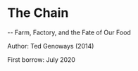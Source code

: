 # The Chain

-- Farm, Factory, and the Fate of Our Food

Author: Ted Genoways \(2014\)

First borrow: July 2020

